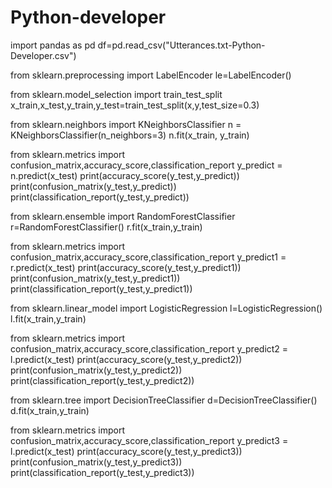 # Python-developer
import pandas as pd
df=pd.read_csv("Utterances.txt-Python-Developer.csv")

from sklearn.preprocessing import LabelEncoder
le=LabelEncoder()

from sklearn.model_selection import train_test_split
x_train,x_test,y_train,y_test=train_test_split(x,y,test_size=0.3)

from sklearn.neighbors import KNeighborsClassifier
n = KNeighborsClassifier(n_neighbors=3)
n.fit(x_train, y_train)

from sklearn.metrics import confusion_matrix,accuracy_score,classification_report
y_predict = n.predict(x_test)
print(accuracy_score(y_test,y_predict))
print(confusion_matrix(y_test,y_predict))
print(classification_report(y_test,y_predict))

from sklearn.ensemble import RandomForestClassifier
r=RandomForestClassifier()
r.fit(x_train,y_train)

from sklearn.metrics import confusion_matrix,accuracy_score,classification_report
y_predict1 = r.predict(x_test)
print(accuracy_score(y_test,y_predict1))
print(confusion_matrix(y_test,y_predict1))
print(classification_report(y_test,y_predict1))

from sklearn.linear_model import LogisticRegression
l=LogisticRegression()
l.fit(x_train,y_train)


from sklearn.metrics import confusion_matrix,accuracy_score,classification_report
y_predict2 = l.predict(x_test)
print(accuracy_score(y_test,y_predict2))
print(confusion_matrix(y_test,y_predict2))
print(classification_report(y_test,y_predict2))

from sklearn.tree import DecisionTreeClassifier
d=DecisionTreeClassifier()
d.fit(x_train,y_train)

from sklearn.metrics import confusion_matrix,accuracy_score,classification_report
y_predict3 = l.predict(x_test)
print(accuracy_score(y_test,y_predict3))
print(confusion_matrix(y_test,y_predict3))
print(classification_report(y_test,y_predict3))

